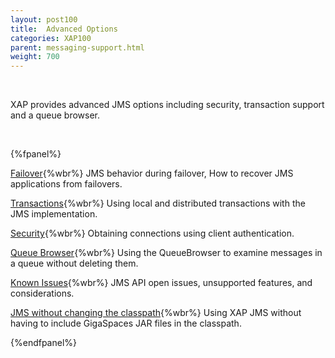 ```yaml
---
layout: post100
title:  Advanced Options
categories: XAP100
parent: messaging-support.html
weight: 700
---
```


<br>

XAP provides advanced JMS options including security, transaction support and a queue browser.

<br>

{%fpanel%}

[Failover](./jms-failover.html){%wbr%}
JMS behavior during failover, How to recover JMS applications from failovers.

[Transactions](./jms-transactions-in-gigaspaces.html){%wbr%}
Using local and distributed transactions with the JMS implementation.

[Security](./jms-user-security.html){%wbr%}
Obtaining connections using client authentication.

[Queue Browser](./jms-queue-browser.html){%wbr%}
Using the QueueBrowser to examine messages in a queue without deleting them.

[Known Issues](./jms-known-issues-and-considerations.html){%wbr%}
JMS API open issues, unsupported features, and considerations.

[JMS without changing the classpath](./jms-without-changing-the-classpath.html){%wbr%}
Using XAP JMS without having to include GigaSpaces JAR files in the classpath.

{%endfpanel%}





